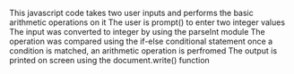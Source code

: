 This javascript code takes two user inputs and performs the basic arithmetic operations on it 
The user is prompt() to enter two integer values
The input was converted to integer by using the parseInt module
The operation was compared using the if-else conditional statement
once a condition is matched, an arithmetic operation is perfromed
The output is printed on screen using the document.write() function
